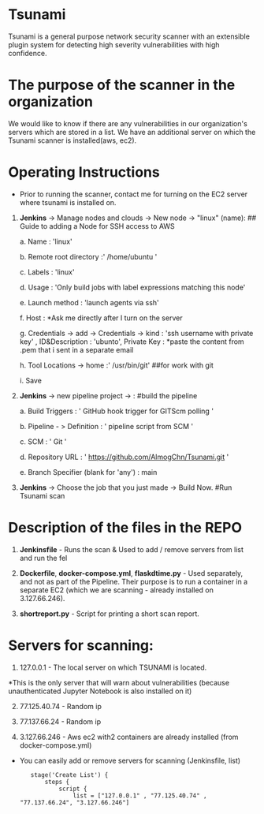 # Tsunami
Tsunami is a general purpose network security scanner with an extensible plugin
system for detecting high severity vulnerabilities with high confidence.

# The purpose of the scanner in the organization
We would like to know if there are any vulnerabilities in our organization's servers which are stored in a list. We have an additional server on which the Tsunami scanner is installed(aws, ec2).

# Operating Instructions
* Prior to running the scanner, contact me for turning on the EC2 server where tsunami is installed on.


1. **Jenkins** -> Manage nodes and clouds -> New node -> "linux" (name):             ## Guide to adding a Node for SSH access to AWS

     a. Name : 'linux'
     
     b. Remote root directory :' /home/ubuntu '
     
     c. Labels : 'linux'
     
     d. Usage : 'Only build jobs with label expressions matching this node'
     
     e. Launch method : 'launch agents via ssh'
     
     f. Host :  *Ask me directly after I turn on the server
     
     g. Credentials -> add -> Credentials -> kind : 'ssh username with private key' , ID&Description : 'ubunto', Private Key : *paste the content from .pem that i sent         in a separate email  
     
     h. Tool Locations -> home :' /usr/bin/git' ##for work with git
     
     i. Save
     
     
     
     
2. **Jenkins** -> new pipeline project -> :   #build the pipeline

     a. Build Triggers : ' GitHub hook trigger for GITScm polling '
     
     b. Pipeline - > Definition : ' pipeline script from SCM  ' 
     
     c. SCM : ' Git '
     
     d. Repository URL : ' https://github.com/AlmogChn/Tsunami.git '
     
     e. Branch Specifier (blank for 'any') : main
     
     
     

3. **Jenkins** -> Choose the job that you just made -> Build Now.      #Run Tsunami scan 




# Description of the files in the REPO

1. **Jenkinsfile** - Runs the scan & Used to add / remove servers from list and run the fel

2. **Dockerfile**, **docker-compose.yml**, **flaskdtime.py** - Used separately, and not as part of the Pipeline. Their purpose is to run a container in a separate EC2 (which we are scanning - already installed on 3.127.66.246).

3. **shortreport.py** - Script for printing a short scan report.
     
     
     
# Servers for scanning:

1. 127.0.0.1 - The local server on which TSUNAMI is located.

*This is the only server that will warn about vulnerabilities (because unauthenticated Jupyter Notebook is also installed on it)

2. 77.125.40.74 - Random ip

3. 77.137.66.24 - Random ip

4. 3.127.66.246 - Aws ec2 with2 containers are already installed (from docker-compose.yml) 

* You can easily add or remove servers for scanning (Jenkinsfile, list) 
     ```
        stage('Create List') {
            steps {
                script {
                    list = ["127.0.0.1" , "77.125.40.74" , "77.137.66.24", "3.127.66.246"]
     ```
